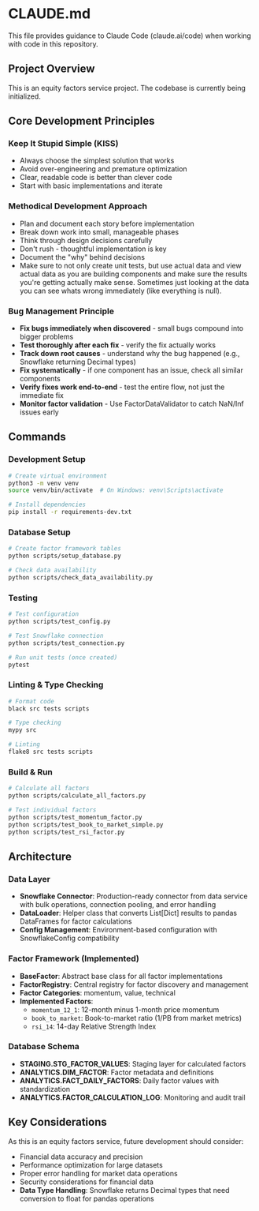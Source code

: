 # CLAUDE.md

This file provides guidance to Claude Code (claude.ai/code) when working with code in this repository.

## Project Overview

This is an equity factors service project. The codebase is currently being initialized.

## Core Development Principles

### Keep It Stupid Simple (KISS)
- Always choose the simplest solution that works
- Avoid over-engineering and premature optimization
- Clear, readable code is better than clever code
- Start with basic implementations and iterate

### Methodical Development Approach
- Plan and document each story before implementation
- Break down work into small, manageable phases
- Think through design decisions carefully
- Don't rush - thoughtful implementation is key
- Document the "why" behind decisions
- Make sure to not only create unit tests, but use actual data and view actual data as you are building components and make sure the results you're getting actually make sense. Sometimes just looking at the data you can see whats wrong immediately (like everything is null).

### Bug Management Principle
- **Fix bugs immediately when discovered** - small bugs compound into bigger problems
- **Test thoroughly after each fix** - verify the fix actually works
- **Track down root causes** - understand why the bug happened (e.g., Snowflake returning Decimal types)
- **Fix systematically** - if one component has an issue, check all similar components
- **Verify fixes work end-to-end** - test the entire flow, not just the immediate fix
- **Monitor factor validation** - Use FactorDataValidator to catch NaN/Inf issues early

## Commands

### Development Setup
```bash
# Create virtual environment
python3 -m venv venv
source venv/bin/activate  # On Windows: venv\Scripts\activate

# Install dependencies
pip install -r requirements-dev.txt
```

### Database Setup
```bash
# Create factor framework tables
python scripts/setup_database.py

# Check data availability
python scripts/check_data_availability.py
```

### Testing
```bash
# Test configuration
python scripts/test_config.py

# Test Snowflake connection
python scripts/test_connection.py

# Run unit tests (once created)
pytest
```

### Linting & Type Checking
```bash
# Format code
black src tests scripts

# Type checking
mypy src

# Linting
flake8 src tests scripts
```

### Build & Run
```bash
# Calculate all factors
python scripts/calculate_all_factors.py

# Test individual factors
python scripts/test_momentum_factor.py
python scripts/test_book_to_market_simple.py
python scripts/test_rsi_factor.py
```

## Architecture

### Data Layer
- **Snowflake Connector**: Production-ready connector from data service with bulk operations, connection pooling, and error handling
- **DataLoader**: Helper class that converts List[Dict] results to pandas DataFrames for factor calculations
- **Config Management**: Environment-based configuration with SnowflakeConfig compatibility

### Factor Framework (Implemented)
- **BaseFactor**: Abstract base class for all factor implementations
- **FactorRegistry**: Central registry for factor discovery and management
- **Factor Categories**: momentum, value, technical
- **Implemented Factors**:
  - `momentum_12_1`: 12-month minus 1-month price momentum
  - `book_to_market`: Book-to-market ratio (1/PB from market metrics)
  - `rsi_14`: 14-day Relative Strength Index

### Database Schema
- **STAGING.STG_FACTOR_VALUES**: Staging layer for calculated factors
- **ANALYTICS.DIM_FACTOR**: Factor metadata and definitions
- **ANALYTICS.FACT_DAILY_FACTORS**: Daily factor values with standardization
- **ANALYTICS.FACTOR_CALCULATION_LOG**: Monitoring and audit trail

## Key Considerations

As this is an equity factors service, future development should consider:
- Financial data accuracy and precision
- Performance optimization for large datasets
- Proper error handling for market data operations
- Security considerations for financial data
- **Data Type Handling**: Snowflake returns Decimal types that need conversion to float for pandas operations
